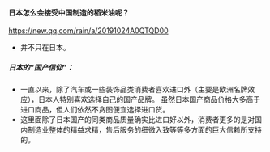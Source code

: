 #### 日本怎么会接受中国制造的稻米油呢？
https://new.qq.com/rain/a/20191024A0QTQD00
- 并不只在日本。
##### 日本的“国产信仰”：
- 一直以来，除了汽车或一些装饰品类消费者喜欢进口外（主要是欧洲名牌效应），日本人特别喜欢选择自己的国产品牌。
虽然日本国产商品价格大多高于进口商品，但人们依然不贪图便宜选择进口货。
- 这里面除了日本国产的同类商品质量确实比进口好以外，消费者更多的是对国内制造业整体的精益求精，售后服务的细微入致等等多方面的巨大信赖所支持的。
